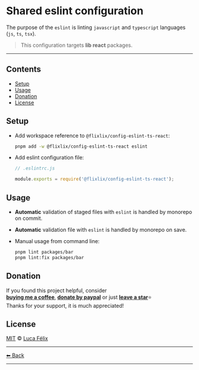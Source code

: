 # Shared eslint configuration

The purpose of the `eslint` is linting `javascript` and `typescript` languages (`js`, `ts`, `tsx`).

> This configuration targets **lib react** packages.

---

## Contents

- [Setup](#setup)
- [Usage](#usage)
- [Donation](#donation)
- [License](#license)

## Setup

- Add workspace reference to `@flixlix/config-eslint-ts-react`:

  ```sh
  pnpm add -w @flixlix/config-eslint-ts-react eslint
  ```

- Add eslint configuration file:

  ```js
  // .eslintrc.js

  module.exports = require('@flixlix/config-eslint-ts-react');
  ```

## Usage

- **Automatic** validation of staged files with `eslint` is handled by monorepo on commit.
- **Automatic** validation file with `eslint` is handled by monorepo on save.
- Manual usage from command line:

  ```sh
  pnpm lint packages/bar
  pnpm lint:fix packages/bar
  ```

## Donation

If you found this project helpful, consider\
[**buying me a coffee**](https://www.buymeacoffee.com/flixlix), [**donate by paypal**](https://www.paypal.me/flixlix) or just [**leave a star**](../../../..)⭐\
Thanks for your support, it is much appreciated!

## License

[MIT](LICENSE) © [Luca Félix](https://github.com/flixlix)

---

[⬅ Back](../../README.md)

---
